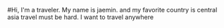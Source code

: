 #Hi, I'm a traveler. My name is jaemin. and my favorite country is central asia
travel must be hard. I want to travel anywhere
